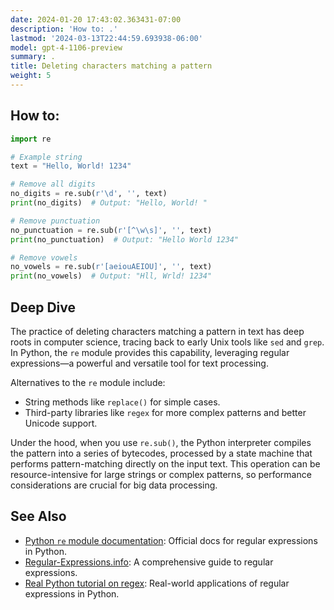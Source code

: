 ```yaml
---
date: 2024-01-20 17:43:02.363431-07:00
description: 'How to: .'
lastmod: '2024-03-13T22:44:59.693938-06:00'
model: gpt-4-1106-preview
summary: .
title: Deleting characters matching a pattern
weight: 5
---
```


## How to:
```Python
import re

# Example string
text = "Hello, World! 1234"

# Remove all digits
no_digits = re.sub(r'\d', '', text)
print(no_digits)  # Output: "Hello, World! "

# Remove punctuation
no_punctuation = re.sub(r'[^\w\s]', '', text)
print(no_punctuation)  # Output: "Hello World 1234"

# Remove vowels
no_vowels = re.sub(r'[aeiouAEIOU]', '', text)
print(no_vowels)  # Output: "Hll, Wrld! 1234"
```

## Deep Dive
The practice of deleting characters matching a pattern in text has deep roots in computer science, tracing back to early Unix tools like `sed` and `grep`. In Python, the `re` module provides this capability, leveraging regular expressions—a powerful and versatile tool for text processing.

Alternatives to the `re` module include:
- String methods like `replace()` for simple cases.
- Third-party libraries like `regex` for more complex patterns and better Unicode support.

Under the hood, when you use `re.sub()`, the Python interpreter compiles the pattern into a series of bytecodes, processed by a state machine that performs pattern-matching directly on the input text. This operation can be resource-intensive for large strings or complex patterns, so performance considerations are crucial for big data processing.

## See Also
- [Python `re` module documentation](https://docs.python.org/3/library/re.html): Official docs for regular expressions in Python.
- [Regular-Expressions.info](https://www.regular-expressions.info/): A comprehensive guide to regular expressions.
- [Real Python tutorial on regex](https://realpython.com/regex-python/): Real-world applications of regular expressions in Python.
